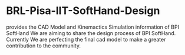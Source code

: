 # BRL-Pisa-IIT-SoftHand-Design
provides the CAD Model and Kinemactics Simulation information of BPI SoftHand
We are aiming to share the design process of BPI SoftHand. Currently We are perfecting the final cad model to make a greater contribution to the community.
